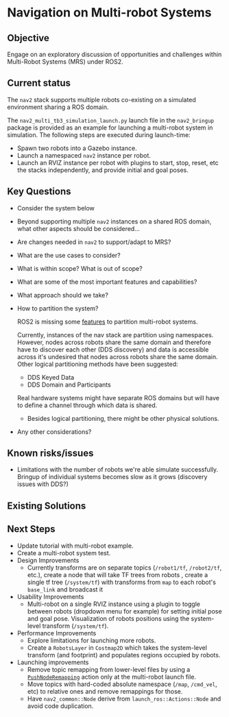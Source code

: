 # Navigation on Multi-robot Systems

## Objective
Engage on an exploratory discussion of opportunities and challenges within Multi-Robot Systems (MRS) under ROS2.

## Current status

The `nav2` stack supports multiple robots co-existing on a simulated environment sharing a ROS domain.

The `nav2_multi_tb3_simulation_launch.py` launch file in the `nav2_bringup` package is provided as an example for launching a multi-robot system in simulation. The following steps are executed during launch-time:
- Spawn two robots into a Gazebo instance.
- Launch a namespaced `nav2` instance per robot.
- Launch an RVIZ instance per robot with plugins to start, stop, reset, etc the stacks independently, and provide initial and goal poses.

## Key Questions

- Consider the system below


- Beyond supporting multiple `nav2` instances on a shared ROS domain, what other aspects should be considered...

- Are changes needed in `nav2` to support/adapt to MRS?

- What are the use cases to consider?

- What is within scope? What is out of scope?

- What are some of the most important features and capabilities?

- What approach should we take?

- How to partition the system?

    ROS2 is missing some [features](https://index.ros.org//doc/ros2/Roadmap/#new-features) to partition multi-robot systems.

    Currently, instances of the nav stack are partition using namespaces. However,
    nodes across robots share the same domain and therefore have to discover each other (DDS discovery) and data is accessible across it's undesired that nodes across robots share the same domain. Other logical partitioning methods have been suggested:
    - DDS Keyed Data
    - DDS Domain and Participants

    Real hardware systems might have separate ROS domains but will have to define a channel through which data is shared.

  - Besides logical partitioning, there might be other physical solutions.

- Any other considerations?

## Known risks/issues
- Limitations with the number of robots we're able simulate successfully. Bringup of individual systems becomes slow as it grows (discovery issues with DDS?)

## Existing Solutions

## Next Steps
- Update tutorial with multi-robot example.
- Create a multi-robot system test.
- Design Improvements
  - Currently transforms are on separate topics (`/robot1/tf`, `/robot2/tf`, etc.), create a node that will take TF trees from robots , create a single tf tree (`/system/tf`) with transforms from `map` to each robot's `base_link` and broadcast it
- Usability Improvements
  - Multi-robot on a single RVIZ instance using a plugin to toggle between robots (dropdown menu for example) for setting initial pose and goal pose. Visualization of robots positions using the system-level transform (`/system/tf`).
- Performance Improvements
  - Explore limitations for launching more robots.
  - Create a `RobotsLayer` in `Costmap2D` which takes the system-level transform (and footprint) and populates regions occupied by robots.
- Launching improvements
  - Remove topic remapping from lower-level files by using a [`PushNodeRemapping`](https://github.com/ros2/launch_ros/issues/56) action only at the multi-robot launch file.
  - Move topics with hard-coded absolute namespace (`/map`, `/cmd_vel`, etc) to relative ones and remove remappings for those.
  - Have `nav2_common::Node` derive from `launch_ros::Actions::Node` and avoid code duplication.
